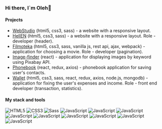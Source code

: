 ### Hi there, I`m Oleh👋

#### Projects

- [WebStudio](https://deoneshka.github.io/goit-markup-hw-08/index.html) (html5, css3, sass) - a website with a responsive layout.
- [HellEN](https://deoneshka.github.io/goit-team-project-html-css/) (html5, css3, sass) - a website with a responsive layout. Role - developer (header).
- [Filmoteka](https://deoneshka.github.io/goit-team-project-js/) (html5, css3, sass, vanilla js, rest api, ajax, webpack) - application for choosing a movie. Role - developer (pagination).
- [Image-finder](https://deoneshka.github.io/goit-react-hw-03-image-finder/) (react) - application for displaying images by keyword using Pixabay API.
- [Phonebook](https://deoneshka-goit-react-hw-09-phonebook.netlify.app/login) (react, redux, axios) - phonebook application for saving user's contacts.
- [Wallet](https://wallet-tpb.netlify.app/login) (html5, css3, sass, react, redux, axios, node.js, mongodb) - application for fixing the user's expenses and income. Role - front end developer (transaction, statistics).

#### My stack and tools

![HTML5](https://img.shields.io/badge/HTML5-ffffff?style=for-the-badge&logo=HTML5&logoColor=#E34F26)
![CSS3](https://img.shields.io/badge/CSS3-ffffff?style=for-the-badge&logo=CSS3&logoColor=#1572B6)
![Sass](https://img.shields.io/badge/Sass-ffffff?style=for-the-badge&logo=Sass&logoColor=#CC6699)
![JavaScript](https://img.shields.io/badge/JavaScript-ffffff?style=for-the-badge&logo=JavaScript&logoColor=#F7DF1E)
![JavaScript](https://img.shields.io/badge/JavaScript-ffffff?style=for-the-badge&logo=JavaScript&logoColor=#F7DF1E)
![JavaScript](https://img.shields.io/badge/JavaScript-ffffff?style=for-the-badge&logo=JavaScript&logoColor=#F7DF1E)
![JavaScript](https://img.shields.io/badge/JavaScript-ffffff?style=for-the-badge&logo=JavaScript&logoColor=#F7DF1E)
![JavaScript](https://img.shields.io/badge/JavaScript-ffffff?style=for-the-badge&logo=JavaScript&logoColor=#F7DF1E)
![JavaScript](https://img.shields.io/badge/JavaScript-ffffff?style=for-the-badge&logo=JavaScript&logoColor=#F7DF1E)
![JavaScript](https://img.shields.io/badge/JavaScript-ffffff?style=for-the-badge&logo=JavaScript&logoColor=#F7DF1E)
![JavaScript](https://img.shields.io/badge/JavaScript-ffffff?style=for-the-badge&logo=JavaScript&logoColor=#F7DF1E)
![JavaScript](https://img.shields.io/badge/JavaScript-ffffff?style=for-the-badge&logo=JavaScript&logoColor=#F7DF1E)

